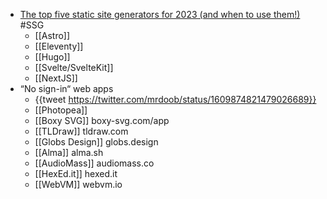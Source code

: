 - [The top five static site generators for 2023 (and when to use them!)](https://cloudcannon.com/blog/the-top-five-static-site-generators-for-2023-and-when-to-use-them/) #SSG
	- [[Astro]]
	- [[Eleventy]]
	- [[Hugo]]
	- [[Svelte/SvelteKit]]
	- [[NextJS]]
- “No sign-in“ web apps
	- {{tweet https://twitter.com/mrdoob/status/1609874821479026689}}
	- [[Photopea]]
	- [[Boxy SVG]] boxy-svg.com/app
	- [[TLDraw]] tldraw.com
	- [[Globs Design]] globs.design
	- [[Alma]] alma.sh
	- [[AudioMass]] audiomass.co
	- [[HexEd.it]] hexed.it
	- [[WebVM]] webvm.io